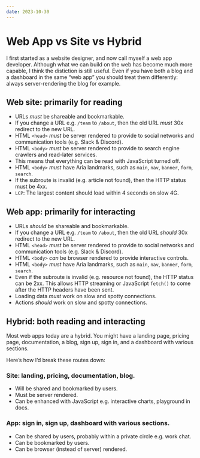```yaml
---
date: 2023-10-30
---
```


# Web App vs Site vs Hybrid

I first started as a website designer, and now call myself a web app developer. Although what we can build on the web has become much more capable, I think the distiction is still useful. Even if you have both a blog and a dashboard in the same “web app” you should treat them differently: always server-rendering the blog for example.

## Web site: primarily for reading

- URLs _must_ be shareable and bookmarkable.
- If you change a URL e.g. `/team` to `/about`, then the old URL _must_ 30x redirect to the new URL.
- HTML `<head>` _must_ be server rendered to provide to social networks and communication tools (e.g. Slack & Discord).
- HTML `<body>` _must_ be server rendered to provide to search engine crawlers and read-later services.
- This means that everything can be read with JavaScript turned off.
- HTML `<body>` _must_ have Aria landmarks, such as `main`, `nav`, `banner`, `form`, `search`.
- If the subroute is invalid (e.g. article not found), then the HTTP status must be 4xx.
- `LCP`: The largest content should load within 4 seconds on slow 4G.

## Web app: primarily for interacting

- URLs _should_ be shareable and bookmarkable.
- If you change a URL e.g. `/team` to `/about`, then the old URL _should_ 30x redirect to the new URL.
- HTML `<head>` _must_ be server rendered to provide to social networks and communication tools (e.g. Slack & Discord).
- HTML `<body>` _can_ be browser rendered to provide interactive controls.
- HTML `<body>` _must_ have Aria landmarks, such as `main`, `nav`, `banner`, `form`, `search`.
- Even if the subroute is invalid (e.g. resource not found), the HTTP status can be 2xx. This allows HTTP streaming or JavaScript `fetch()` to come after the HTTP headers have been sent.
- Loading data _must_ work on slow and spotty connections.
- Actions _should_ work on slow and spotty connections.

## Hybrid: both reading and interacting

Most web apps today are a hybrid. You might have a landing page, pricing page, documentation, a blog, sign up, sign in, and a dashboard with various sections.

Here’s how I’d break these routes down:

### Site: landing, pricing, documentation, blog.
- Will be shared and bookmarked by users.
- Must be server rendered.
- Can be enhanced with JavaScript e.g. interactive charts, playground in docs.

### App: sign in, sign up, dashboard with various sections.
- Can be shared by users, probably within a private circle e.g. work chat.
- Can be bookmarked by users.
- Can be browser (instead of server) rendered.
